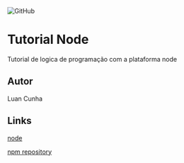 ![GitHub](https://img.shields.io/github/license/lluancunha/node)
# Tutorial Node
Tutorial de logica de programação com a plataforma node
## Autor 
Luan Cunha

## Links
[node](https://nodejs.org/en/)

[npm repository](https://www.npmjs.com/package/repository)
